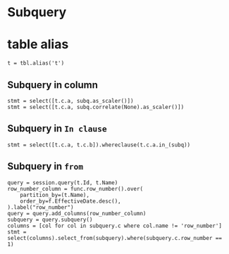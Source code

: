 # Subquery

# table alias
```
t = tbl.alias('t')
```

## Subquery in column
```
stmt = select([t.c.a, subq.as_scaler()])
stmt = select([t.c.a, subq.correlate(None).as_scaler()])
```

## Subquery in `In clause`
```
stmt = select([t.c.a, t.c.b]).whereclause(t.c.a.in_(subq))
```

## Subquery in `from`
```
query = session.query(t.Id, t.Name)
row_number_column = func.row_number().over(
    partition_by=(t.Name),
    order_by=f.EffectiveDate.desc(),
).label("row_number")
query = query.add_columns(row_number_column)
subquery = query.subquery()
columns = [col for col in subquery.c where col.name != 'row_number']
stmt = select(columns).select_from(subquery).where(subquery.c.row_number == 1)
```
